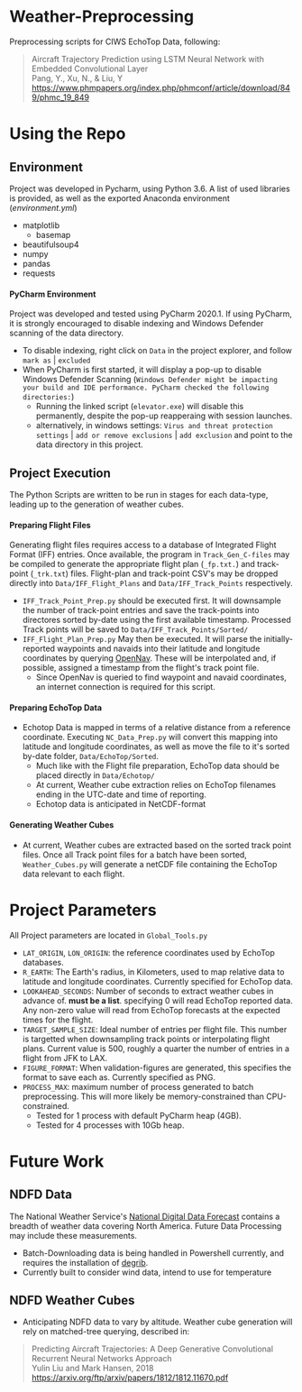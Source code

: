 # Weather-Preprocessing
Preprocessing scripts for CIWS EchoTop Data, following:
>Aircraft Trajectory Prediction using LSTM Neural Network with Embedded Convolutional Layer  
>Pang, Y., Xu, N., & Liu, Y    
>https://www.phmpapers.org/index.php/phmconf/article/download/849/phmc_19_849    
# Using the Repo

## Environment
Project was developed in Pycharm, using Python 3.6. A list of used libraries is provided, as well as the exported Anaconda environment (*environment.yml*)
* matplotlib
  * basemap
* beautifulsoup4
* numpy
* pandas
* requests

#### PyCharm Environment
Project was developed and tested using PyCharm 2020.1. If using PyCharm, it is strongly encouraged to disable indexing and Windows Defender scanning of the data directory.
* To disable indexing, right click on `Data` in the project explorer, and follow `mark as` | `excluded`
* When PyCharm is first started, it will display a pop-up to disable Windows Defender Scanning (`Windows Defender might be impacting your build and IDE performance. PyCharm checked the following directories:`)
  * Running the linked script (`elevator.exe`) will disable this permanently, despite the pop-up reapperaing with session launches.
  * alternatively, in windows settings: `Virus and threat protection settings` | `add or remove exclusions` | `add exclusion` and point to the data directory in this project.
## Project Execution
The Python Scripts are written to be run in stages for each data-type, leading up to the generation of weather cubes.

#### Preparing Flight Files
Generating flight files requires access to a database of Integrated Flight Format (IFF) entries. Once available, the program in `Track_Gen_C-files` may be compiled to generate the appropriate flight plan (`_fp.txt.`) and track-point (`_trk.txt`) files.
Flight-plan and track-point CSV's may be dropped directly into `Data/IFF_Flight_Plans` and `Data/IFF_Track_Points` respectively. 
* `IFF_Track_Point_Prep.py` should be executed first. It will downsample the number of track-point entries and save the track-points into directores sorted by-date using the first available timestamp. Processed Track points will be saved to `Data/IFF_Track_Points/Sorted/`
* `IFF_Flight_Plan_Prep.py` May then be executed. It will parse the initially-reported waypoints and navaids into their latitude and longitude coordinates by querying [OpenNav](https://opennav.com/). These will be interpolated and, if possible, assigned a timestamp from the flight's track point file. 
  * Since OpenNav is queried to find waypoint and navaid coordinates, an internet connection is required for this script.
#### Preparing EchoTop Data  
* Echotop Data is mapped in terms of a relative distance from a reference coordinate. Executing `NC_Data_Prep.py` will convert this mapping into latitude and longitude coordinates, as well as move the file to it's sorted by-date folder, `Data/EchoTop/Sorted`.
  * Much like with the Flight file preparation, EchoTop data should be placed directly in `Data/Echotop/`
  * At current, Weather cube extraction relies on EchoTop filenames ending in the UTC-date and time of reporting.
  * Echotop data is anticipated in NetCDF-format
#### Generating Weather Cubes
* At current, Weather cubes are extracted based on the sorted track point files. Once all Track point files for a batch have been sorted, `Weather_Cubes.py` will generate a netCDF file containing the EchoTop data relevant to each flight.
# Project Parameters
All Project parameters are located in `Global_Tools.py`
* `LAT_ORIGIN`, `LON_ORIGIN`: the reference coordinates used by EchoTop databases.
* `R_EARTH`: The Earth's radius, in Kilometers, used to map relative data to latitude and longitude coordinates. Currently specified for EchoTop data.
* `LOOKAHEAD_SECONDS`: Number of seconds to extract weather cubes in advance of. **must be a list**. specifying 0 will read EchoTop reported data. Any non-zero value will read from EchoTop forecasts at the expected times for the flight.
* `TARGET_SAMPLE_SIZE`: Ideal number of entries per flight file. This number is targetted when downsampling track points or interpolating flight plans. Current value is 500, roughly a quarter the number of entries in a flight from JFK to LAX.
* `FIGURE_FORMAT`: When validation-figures are generated, this specifies the format to save each as. Currently specified as PNG.
* `PROCESS_MAX`: maximum number of process generated to batch preprocessing. This will more likely be memory-constrained than CPU-constrained.
  * Tested for 1 process with default PyCharm heap (4GB).
  * Tested for 4 processes with 10Gb heap. 

# Future Work
## NDFD Data
The National Weather Service's [National Digital Data Forecast](https://vlab.ncep.noaa.gov/web/mdl/degrib-for-ndfd) contains a breadth of weather data covering North America. Future Data Processing may include these measurements.
* Batch-Downloading data is being handled in Powershell currently, and requires the installation of [degrib](https://www.weather.gov/mdl/degrib_home).
* Currently built to consider wind data, intend to use for temperature

## NDFD Weather Cubes
* Anticipating NDFD data to vary by altitude. Weather cube generation will rely on matched-tree querying, described in: 
 >   Predicting Aircraft Trajectories: A Deep Generative Convolutional Recurrent Neural Networks Approach  
 >   Yulin Liu and Mark Hansen, 2018   
 >   https://arxiv.org/ftp/arxiv/papers/1812/1812.11670.pdf

